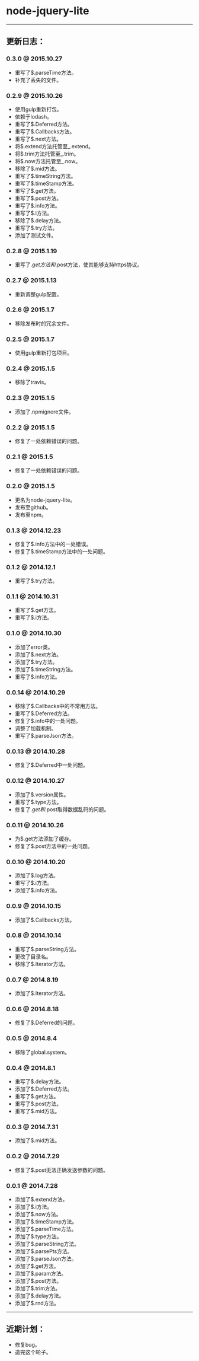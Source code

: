 # node-jquery-lite

---

## 更新日志：

### 0.3.0 @ 2015.10.27
- 重写了$.parseTime方法。
- 补充了丢失的文件。

### 0.2.9 @ 2015.10.26
- 使用gulp重新打包。
- 依赖于lodash。
- 重写了$.Deferred方法。
- 重写了$.Callbacks方法。
- 重写了$.next方法。
- 将$.extend方法托管至_.extend。
- 将$.trim方法托管至_.trim。
- 将$.now方法托管至_.now。
- 移除了$.mid方法。
- 重写了$.timeString方法。
- 重写了$.timeStamp方法。
- 重写了$.get方法。
- 重写了$.post方法。
- 重写了$.info方法。
- 重写了$.i方法。
- 移除了$.delay方法。
- 重写了$.try方法。
- 添加了测试文件。

### 0.2.8 @ 2015.1.19
- 重写了$.get方法和$.post方法，使其能够支持https协议。

### 0.2.7 @ 2015.1.13
- 重新调整gulp配置。

### 0.2.6 @ 2015.1.7
- 移除发布时的冗余文件。

### 0.2.5 @ 2015.1.7
- 使用gulp重新打包项目。

### 0.2.4 @ 2015.1.5
- 移除了travis。

### 0.2.3 @ 2015.1.5
- 添加了.npmignore文件。

### 0.2.2 @ 2015.1.5
- 修复了一处依赖错误的问题。

### 0.2.1 @ 2015.1.5
- 修复了一处依赖错误的问题。

### 0.2.0 @ 2015.1.5
- 更名为node-jquery-lite。
- 发布至github。
- 发布至npm。

### 0.1.3 @ 2014.12.23
- 修复了$.info方法中的一处错误。
- 修复了$.timeStamp方法中的一处问题。

### 0.1.2 @ 2014.12.1
- 重写了$.try方法。

### 0.1.1 @ 2014.10.31
- 重写了$.get方法。
- 重写了$.i方法。

### 0.1.0 @ 2014.10.30
- 添加了error类。
- 添加了$.next方法。
- 添加了$.try方法。
- 添加了$.timeString方法。
- 重写了$.info方法。

### 0.0.14 @ 2014.10.29
- 移除了$.Callbacks中的不常用方法。
- 重写了$.Deferred方法。
- 修复了$.info中的一处问题。
- 调整了加载机制。
- 重写了$.parseJson方法。

### 0.0.13 @ 2014.10.28
- 修复了$.Deferred中一处问题。

### 0.0.12 @ 2014.10.27
- 添加了$.version属性。
- 重写了$.type方法。
- 修复了$.get和$.post取得数据乱码的问题。

### 0.0.11 @ 2014.10.26
- 为$.get方法添加了缓存。
- 修复了$.post方法中的一处问题。

### 0.0.10 @ 2014.10.20
- 添加了$.log方法。
- 重写了$.i方法。
- 添加了$.info方法。

### 0.0.9 @ 2014.10.15
- 添加了$.Callbacks方法。

### 0.0.8 @ 2014.10.14
- 重写了$.parseString方法。
- 更改了目录名。
- 移除了$.Iterator方法。

### 0.0.7 @ 2014.8.19
- 添加了$.Iterator方法。

### 0.0.6 @ 2014.8.18
- 修复了$.Deferred的问题。

### 0.0.5 @ 2014.8.4
- 移除了global.system。

### 0.0.4 @ 2014.8.1
- 重写了$.delay方法。
- 添加了$.Deferred方法。
- 重写了$.get方法。
- 重写了$.post方法。
- 重写了$.mid方法。

### 0.0.3 @ 2014.7.31
- 添加了$.mid方法。

### 0.0.2 @ 2014.7.29
- 修复了$.post无法正确发送参数的问题。

### 0.0.1 @ 2014.7.28
- 添加了$.extend方法。
- 添加了$.i方法。
- 添加了$.now方法。
- 添加了$.timeStamp方法。
- 添加了$.parseTime方法。
- 添加了$.type方法。
- 添加了$.parseString方法。
- 添加了$.parsePts方法。
- 添加了$.parseJson方法。
- 添加了$.get方法。
- 添加了$.param方法。
- 添加了$.post方法。
- 添加了$.trim方法。
- 添加了$.delay方法。
- 添加了$.rnd方法。

---

## 近期计划：
- 修复bug。
- 造完这个轮子。